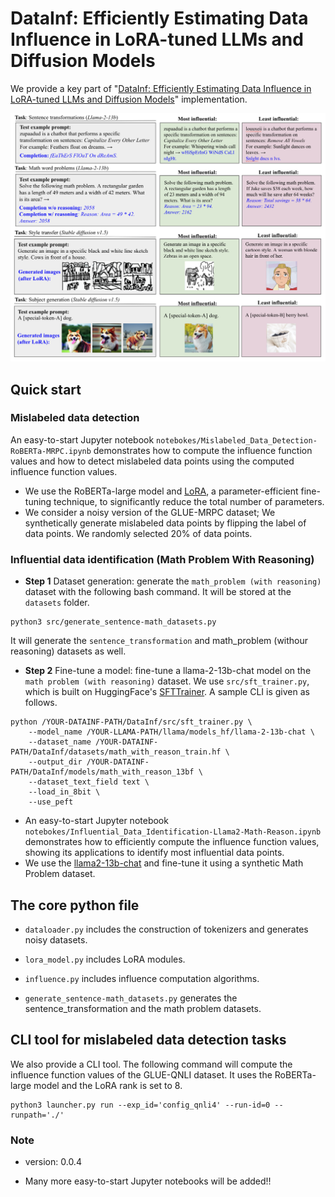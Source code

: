 # DataInf: Efficiently Estimating Data Influence in LoRA-tuned LLMs and Diffusion Models

We provide a key part of "[DataInf: Efficiently Estimating Data Influence in LoRA-tuned LLMs and Diffusion Models](https://arxiv.org/abs/2310.00902)" implementation.


<p align="center">
<img src="./figures/llama-diffusion.png" width="700">
</p>


## Quick start 

### Mislabeled data detection

An easy-to-start Jupyter notebook `notebokes/Mislabeled_Data_Detection-RoBERTa-MRPC.ipynb` demonstrates how to compute the influence function values and how to detect mislabeled data points using the computed influence function values. 
 - We use the RoBERTa-large model and [LoRA](https://arxiv.org/abs/2106.09685), a parameter-efficient fine-tuning technique, to significantly reduce the total number of parameters. 
 - We consider a noisy version of the GLUE-MRPC dataset; We synthetically generate mislabeled data points by flipping the label of data points. We randomly selected 20% of data points. 

### Influential data identification (Math Problem With Reasoning)

- **Step 1** Dataset generation: generate the `math_problem (with reasoning)` dataset with the following bash command. It will be stored at the `datasets` folder. 
```
python3 src/generate_sentence-math_datasets.py
```
It will generate the `sentence_transformation` and math_problem (withour reasoning) datasets as well.

- **Step 2** Fine-tune a model: fine-tune a llama-2-13b-chat model on the `math problem (with reasoning)` dataset. We use `src/sft_trainer.py`, which is built on HuggingFace's [SFTTrainer](https://github.com/huggingface/trl/blob/main/examples/scripts/sft.py). A sample CLI is given as follows.
```
python /YOUR-DATAINF-PATH/DataInf/src/sft_trainer.py \
    --model_name /YOUR-LLAMA-PATH/llama/models_hf/llama-2-13b-chat \
    --dataset_name /YOUR-DATAINF-PATH/DataInf/datasets/math_with_reason_train.hf \
    --output_dir /YOUR-DATAINF-PATH/DataInf/models/math_with_reason_13bf \
    --dataset_text_field text \
    --load_in_8bit \
    --use_peft
```

- An easy-to-start Jupyter notebook `notebokes/Influential_Data_Identification-Llama2-Math-Reason.ipynb` demonstrates how to efficiently compute the influence function values, showing its applications to identify most influential data points.
- We use the [llama2-13b-chat](https://huggingface.co/meta-llama/Llama-2-13b-chat-hf) and fine-tune it using a synthetic Math Problem dataset.


## The core python file 

- `dataloader.py` includes the construction of tokenizers and generates noisy datasets.

- `lora_model.py` includes LoRA modules.

- `influence.py` includes influence computation algorithms.

- `generate_sentence-math_datasets.py` generates the sentence_transformation and the math problem datasets.


## CLI tool for mislabeled data detection tasks

We also provide a CLI tool. The following command will compute the influence function values of the GLUE-QNLI dataset. It uses the RoBERTa-large model and the LoRA rank is set to 8.

```
python3 launcher.py run --exp_id='config_qnli4' --run-id=0 --runpath='./'
```

### Note

- version: 0.0.4

- Many more easy-to-start Jupyter notebooks will be added!!


